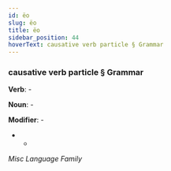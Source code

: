 ```yaml
---
id: ëo
slug: ëo
title: ëo
sidebar_position: 44
hoverText: causative verb particle § Grammar
---
```


### causative verb particle § Grammar

**Verb**: -

**Noun**: -

**Modifier**: -

- -

*Misc Language Family*